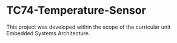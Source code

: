 # TC74-Temperature-Sensor
This project was developed within the scope of the curricular unit Embedded Systems Architecture.

